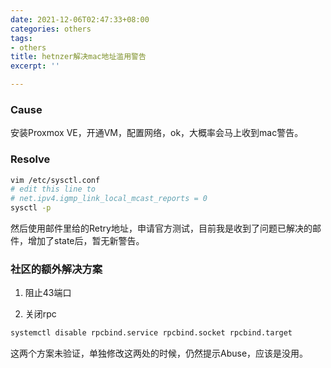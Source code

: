 ```yaml
---
date: 2021-12-06T02:47:33+08:00
categories: others
tags:
- others
title: hetnzer解决mac地址滥用警告
excerpt: ''

---
```

### Cause

安装Proxmox VE，开通VM，配置网络，ok，大概率会马上收到mac警告。

### Resolve

```bash
vim /etc/sysctl.conf
# edit this line to
# net.ipv4.igmp_link_local_mcast_reports = 0
sysctl -p
```

然后使用邮件里给的Retry地址，申请官方测试，目前我是收到了问题已解决的邮件，增加了state后，暂无新警告。

### 社区的额外解决方案

1. 阻止43端口

2. 关闭rpc

```bash
systemctl disable rpcbind.service rpcbind.socket rpcbind.target
```

这两个方案未验证，单独修改这两处的时候，仍然提示Abuse，应该是没用。